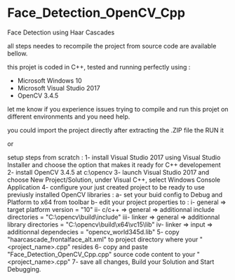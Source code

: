# Face_Detection_OpenCV_Cpp
Face Detection using Haar Cascades

all steps needes to recompile the project from source code are available bellow.

this projet is coded in C++, tested and running perfectly using :
- Microsoft Windows 10
- Microsoft Visual Studio 2017
- OpenCV 3.4.5

let me know if you experience issues trying to compile and run this projet on different environments and you need help.

you could import the project directly after extracting the .ZIP file the RUN it

or

setup steps from scratch :
1- install Visual Studio 2017 using Visual Studio Installer and choose the option that makes it ready for C++ developement
2- install OpenCV 3.4.5 at c:\opencv
3- launch Visual Studio 2017 and choose New Project/Solution, under Visual C++, select Windows Console Application
4- configure your just created project to be ready to use previusly installed OpenCV libraries :
    a- set your buid config to Debug and Platform to x64 from toolbar
    b- edit your project properties to :
        i- general => target platform version = "10"
        ii- c/c++ => general => additionnal include directories = "C:\opencv\build\include"
        iii- linker => general => additionnal library directories = "C:\opencv\build\x64\vc15\lib"
        iv- linker => input => additionnal dependecies = "opencv_world345d.lib"
5- copy "haarcascade_frontalface_alt.xml" to project directory where your "<project_name>.cpp" resides
6- copy and paste "Face_Detection_OpenCV_Cpp.cpp" source code content to your "<project_name>.cpp"
7- save all changes, Build your Solution and Start Debugging.

